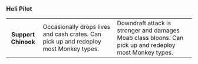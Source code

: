### Heli Pilot


<table>
   <tr>
    <td align='center'>
       <h4>Support Chinook</h4>
    </td>
    <td>
       Occasionally drops lives and cash crates. Can pick up and redeploy most Monkey types.
    </td>
    <td>
       Downdraft attack is stronger and damages Moab class bloons. Can pick up and redeploy most Monkey types.
    </td>
</tr>
</table>